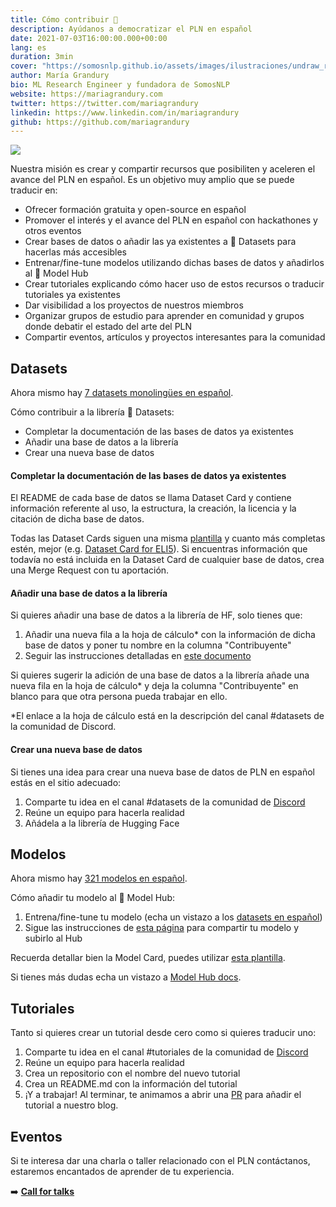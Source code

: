 ```yaml
---
title: Cómo contribuir 🚀
description: Ayúdanos a democratizar el PLN en español
date: 2021-07-03T16:00:00.000+00:00
lang: es
duration: 3min
cover: "https://somosnlp.github.io/assets/images/ilustraciones/undraw_remote_design_team_0hp4.svg"
author: María Grandury
bio: ML Research Engineer y fundadora de SomosNLP
website: https://mariagrandury.com
twitter: https://twitter.com/mariagrandury
linkedin: https://www.linkedin.com/in/mariagrandury
github: https://github.com/mariagrandury
---
```


<div class="flex justify-center">
    <img src="https://somosnlp.github.io/assets/images/ilustraciones/undraw_remote_design_team_0hp4.svg" />
</div>

Nuestra misión es crear y compartir recursos que posibiliten y aceleren el avance del PLN en español. Es un objetivo muy amplio que se puede traducir en:
- Ofrecer formación gratuita y open-source en español
- Promover el interés y el avance del PLN en español con hackathones y otros eventos
- Crear bases de datos o añadir las ya existentes a 🤗 Datasets para hacerlas más accesibles
- Entrenar/fine-tune modelos utilizando dichas bases de datos y añadirlos al 🤗 Model Hub
- Crear tutoriales explicando cómo hacer uso de estos recursos o traducir tutoriales ya existentes
- Dar visibilidad a los proyectos de nuestros miembros
- Organizar grupos de estudio para aprender en comunidad y grupos donde debatir el estado del arte del PLN
- Compartir eventos, artículos y proyectos interesantes para la comunidad

## Datasets
Ahora mismo hay [7 datasets monolingües en español](https://huggingface.co/datasets?filter=languages:es,multilinguality:monolingual).

Cómo contribuir a la librería 🤗 Datasets:
- Completar la documentación de las bases de datos ya existentes
- Añadir una base de datos a la librería
- Crear una nueva base de datos

#### Completar la documentación de las bases de datos ya existentes
El README de cada base de datos se llama Dataset Card y contiene información referente al uso, la estructura, la creación, la licencia y la citación de dicha base de datos.

Todas las Dataset Cards siguen una misma [plantilla](https://github.com/huggingface/datasets/blob/master/templates/README_guide.md) y cuanto más completas estén, mejor
(e.g. [Dataset Card for ELI5](https://github.com/huggingface/datasets/tree/master/datasets/eli5#dataset-card-for-eli5)). 
Si encuentras información que todavía no está incluida en la Dataset Card de cualquier base de datos, crea una Merge Request con tu aportación.

#### Añadir una base de datos a la librería
Si quieres añadir una base de datos a la librería de HF, solo tienes que:
1. Añadir una nueva fila a la hoja de cálculo* con la información de dicha base de datos y poner tu nombre en la columna "Contribuyente"
2. Seguir las instrucciones detalladas en [este documento](https://github.com/huggingface/datasets/blob/master/ADD_NEW_DATASET.md)

Si quieres sugerir la adición de una base de datos a la librería añade una nueva fila en la hoja de cálculo* y 
deja la columna "Contribuyente" en blanco para que otra persona pueda trabajar en ello.

*El enlace a la hoja de cálculo está en la descripción del canal #datasets de la comunidad de Discord.

#### Crear una nueva base de datos
Si tienes una idea para crear una nueva base de datos de PLN en español estás en el sitio adecuado:
1. Comparte tu idea en el canal #datasets de la comunidad de [Discord](https://discord.com/invite/my8w7JUxZR)
2. Reúne un equipo para hacerla realidad
3. Añádela a la librería de Hugging Face

## Modelos
Ahora mismo hay [321 modelos en español](https://huggingface.co/models?filter=es).

Cómo añadir tu modelo al 🤗 Model Hub:
1. Entrena/fine-tune tu modelo (echa un vistazo a los [datasets en español](https://huggingface.co/datasets?filter=languages:es,multilinguality:monolingual))
2. Sigue las instrucciones de [esta página](https://huggingface.co/transformers/model_sharing.html) para compartir tu modelo y subirlo al Hub

Recuerda detallar bien la Model Card, puedes utilizar [esta plantilla](https://github.com/huggingface/model_card).

Si tienes más dudas echa un vistazo a [Model Hub docs](https://huggingface.co/docs).


## Tutoriales
Tanto si quieres crear un tutorial desde cero como si quieres traducir uno:
1. Comparte tu idea en el canal #tutoriales de la comunidad de [Discord](https://discord.com/invite/my8w7JUxZR)
2. Reúne un equipo para hacerla realidad
3. Crea un repositorio con el nombre del nuevo tutorial
4. Crea un README.md con la información del tutorial
5. ¡Y a trabajar!
Al terminar, te animamos a abrir una [PR](https://github.com/somosnlp/somosnlp.org) para añadir el tutorial a nuestro blog.

## Eventos
Si te interesa dar una charla o taller relacionado con el PLN contáctanos, estaremos encantados de aprender de tu experiencia.

➡️ **[Call for talks](https://forms.gle/YpUvifDNLG6E56Cy9?typeform-source=localhost)**
